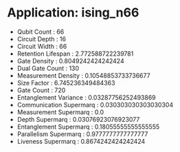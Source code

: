 # Application: ising_n66
- Qubit Count : 66
- Circuit Depth : 16
- Circuit Width : 66
- Retention Lifespan : 2.772588722239781
- Gate Density : 0.8049242424242424
- Dual Gate Count : 130
- Measurement Density : 0.10548853733736677
- Size Factor : 6.745236349484363
- Gate Count : 720
- Entanglement Variance : 0.03287756252493869
- Communication Supermarq : 0.030303030303030304
- Measurement Supermarq : 0.0
- Depth Supermarq : 0.03076923076923077
- Entanglement Supermarq : 0.18055555555555555
- Parallelism Supermarq : 0.9777777777777777
- Liveness Supermarq : 0.8674242424242424
